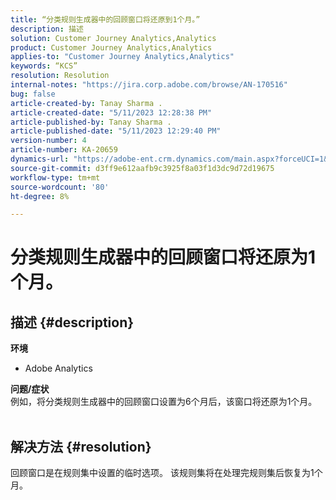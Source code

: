 ```yaml
---
title: “分类规则生成器中的回顾窗口将还原到1个月。”
description: 描述
solution: Customer Journey Analytics,Analytics
product: Customer Journey Analytics,Analytics
applies-to: "Customer Journey Analytics,Analytics"
keywords: “KCS”
resolution: Resolution
internal-notes: "https://jira.corp.adobe.com/browse/AN-170516"
bug: false
article-created-by: Tanay Sharma .
article-created-date: "5/11/2023 12:28:38 PM"
article-published-by: Tanay Sharma .
article-published-date: "5/11/2023 12:29:40 PM"
version-number: 4
article-number: KA-20659
dynamics-url: "https://adobe-ent.crm.dynamics.com/main.aspx?forceUCI=1&pagetype=entityrecord&etn=knowledgearticle&id=37b76156-f7ef-ed11-8849-6045bd006079"
source-git-commit: d3ff9e612aafb9c3925f8a03f1d3dc9d72d19675
workflow-type: tm+mt
source-wordcount: '80'
ht-degree: 8%

---
```


# 分类规则生成器中的回顾窗口将还原为1个月。

## 描述 {#description}

<b>环境</b>
- Adobe Analytics

<b>问题/症状</b><br>例如，将分类规则生成器中的回顾窗口设置为6个月后，该窗口将还原为1个月。
<br> 

## 解决方法 {#resolution}


回顾窗口是在规则集中设置的临时选项。 该规则集将在处理完规则集后恢复为1个月。
